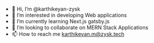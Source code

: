 - 👋 Hi, I’m @karthikeyan-zysk
- 👀 I’m interested in developing Web applications
- 🌱 I’m currently learning Next.js gatsby.js
- 💞️ I’m looking to collaborate on MERN Stack Applications
- 📫 How to reach me karthikeyan.m@zysk.tech

<!---
karthikeyan-zysk/karthikeyan-zysk is a ✨ special ✨ repository because its `README.md` (this file) appears on your GitHub profile.
You can click the Preview link to take a look at your changes.
--->
